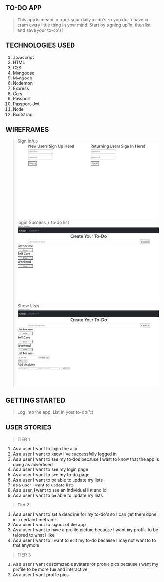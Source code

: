 ## TO-DO APP
>This app is meant to track your daily to-do's so you don't have to cram every little thing in your mind! Start by signing up/in, then list and save your to-do's!


## TECHNOLOGIES USED
1. Javascript
2. HTML
3. CSS
4. Mongoose
5. Mongodb
6. Nodemon
7. Express
8. Cors
9. Passport
10. Passport-Jwt
11. Node
12. Bootstrap


## WIREFRAMES
>Sign in/up
![alt text](/images/Sing.png)
>login Success + to-do list
![alt text](images/createToDo.png)
>Show Lists
![alt text](images/show.png)




## GETTING STARTED
> Log into the app,
> List in your to-do('s)



## USER STORIES


> TIER 1
1. As a user I want to login the app
2. As a user I want to know I've successfully logged in
3. As a user I want to see my to-dos because I want to know that the app is doing as advertised
4. As a user I want to see my login page 
5. As a user I want to see my to-do page 
6. As a user I want to be able to update my lists
7. as a user I want to update lists
8. As a user, I want to see an individual list and id
9. As a user I want to be able to update my lists

>Tier 2
1. As a user I want to set a deadline for my to-do's so I can get them done in a certain timeframe
2. As a user I want to logout of the app
3. As a user I want to have a profile picture because I want my profile to be tailored to what I like
4. As a user I want to I want to edit my to-do because I may not want to to that anymore

>TIER 3
1. As a user I want customizable avatars for profile pics because I want my profile to be more fun and interactive
2. As a user I want profile pics